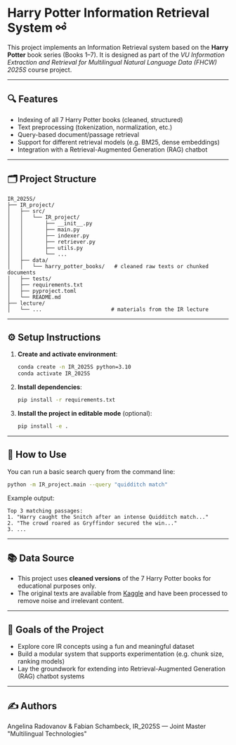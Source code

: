 # Harry Potter Information Retrieval System ⚯ ͛

This project implements an Information Retrieval system based on the **Harry Potter** book series (Books 1–7). 
It is designed as part of the *VU Information Extraction and Retrieval for Multilingual Natural Language Data (FHCW) 
2025S* course project.

---

## 🔍 Features

- Indexing of all 7 Harry Potter books (cleaned, structured)
- Text preprocessing (tokenization, normalization, etc.)
- Query-based document/passage retrieval
- Support for different retrieval models (e.g. BM25, dense embeddings)
- Integration with a Retrieval-Augmented Generation (RAG) chatbot

---

## 🗂️ Project Structure

```
IR_2025S/
├── IR_project/
│   ├── src/
│   │   └── IR_project/
│   │       ├── __init__.py
│   │       ├── main.py
│   │       ├── indexer.py
│   │       ├── retriever.py
│   │       ├── utils.py
│   │       └── ...
│   ├── data/
│   │   └── harry_potter_books/   # cleaned raw texts or chunked documents
│   ├── tests/
│   ├── requirements.txt
│   ├── pyproject.toml
│   └── README.md
├── lecture/
│   └── ...                      # materials from the IR lecture
```

---

## ⚙️ Setup Instructions

1. **Create and activate environment**:
   ```bash
   conda create -n IR_2025S python=3.10
   conda activate IR_2025S
   ```

2. **Install dependencies**:
   ```bash
   pip install -r requirements.txt
   ```

3. **Install the project in editable mode** (optional):
   ```bash
   pip install -e .
   ```

---

## 🚀 How to Use

You can run a basic search query from the command line:

```bash
python -m IR_project.main --query "quidditch match"
```

Example output:

```
Top 3 matching passages:
1. "Harry caught the Snitch after an intense Quidditch match..."
2. "The crowd roared as Gryffindor secured the win..."
3. ...
```

---

## 📚 Data Source

- This project uses **cleaned versions** of the 7 Harry Potter books for educational purposes only.  
- The original texts are available from [Kaggle](https://www.kaggle.com/datasets/shubhammaindola/harry-potter-books) 
and have been processed to remove noise and irrelevant content.
---

## 📌 Goals of the Project

- Explore core IR concepts using a fun and meaningful dataset
- Build a modular system that supports experimentation (e.g. chunk size, ranking models)
- Lay the groundwork for extending into Retrieval-Augmented Generation (RAG) chatbot systems

---

## ✍️ Authors

Angelina Radovanov & Fabian Schambeck, IR_2025S — Joint Master "Multilingual Technologies"
